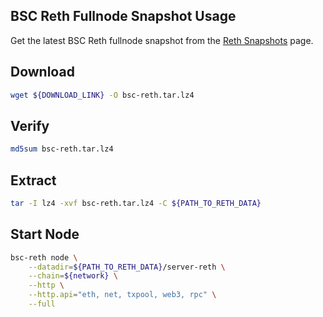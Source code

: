 ## BSC Reth Fullnode Snapshot Usage

Get the latest BSC Reth fullnode snapshot from the [Reth Snapshots](../README.md) page.

## Download
```bash
wget ${DOWNLOAD_LINK} -O bsc-reth.tar.lz4
```

## Verify
```bash
md5sum bsc-reth.tar.lz4
```

## Extract
```bash
tar -I lz4 -xvf bsc-reth.tar.lz4 -C ${PATH_TO_RETH_DATA}
```

## Start Node
```bash
bsc-reth node \
    --datadir=${PATH_TO_RETH_DATA}/server-reth \
    --chain=${network} \
    --http \
    --http.api="eth, net, txpool, web3, rpc" \
    --full
```